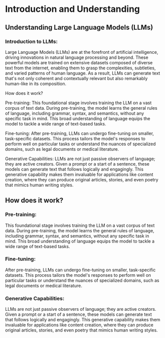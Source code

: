 
# Introduction and Understanding

## Understanding Large Language Models (LLMs)

### Introduction to LLMs:

Large Language Models (LLMs) are at the forefront of artificial intelligence, driving innovations in natural language processing and beyond. These powerful models are trained on extensive datasets composed of diverse text from the internet, enabling them to grasp the complexities, subtleties, and varied patterns of human language. As a result, LLMs can generate text that's not only coherent and contextually relevant but also remarkably human-like in its composition.


How does it work?

Pre-training: This foundational stage involves training the LLM on a vast corpus of text data. During pre-training, the model learns the general rules of language, including grammar, syntax, and semantics, without any specific task in mind. This broad understanding of language equips the model to tackle a wide range of text-based tasks.

Fine-tuning: After pre-training, LLMs can undergo fine-tuning on smaller, task-specific datasets. This process tailors the model's responses to perform well on particular tasks or understand the nuances of specialized domains, such as legal documents or medical literature.

Generative Capabilities:
LLMs are not just passive observers of language; they are active creators. Given a prompt or a start of a sentence, these models can generate text that follows logically and engagingly. This generative capability makes them invaluable for applications like content creation, where they can produce original articles, stories, and even poetry that mimics human writing styles.

## How does it work?

### Pre-training:
This foundational stage involves training the LLM on a vast corpus of text data. During pre-training, the model learns the general rules of language, including grammar, syntax, and semantics, without any specific task in mind. This broad understanding of language equips the model to tackle a wide range of text-based tasks.

### Fine-tuning:
After pre-training, LLMs can undergo fine-tuning on smaller, task-specific datasets. This process tailors the model's responses to perform well on particular tasks or understand the nuances of specialized domains, such as legal documents or medical literature.

### Generative Capabilities:
LLMs are not just passive observers of language; they are active creators. Given a prompt or a start of a sentence, these models can generate text that follows logically and engagingly. This generative capability makes them invaluable for applications like content creation, where they can produce original articles, stories, and even poetry that mimics human writing styles.


